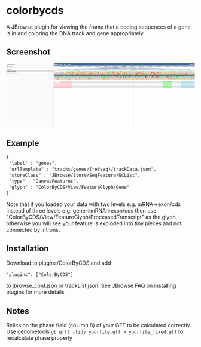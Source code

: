 # colorbycds

A JBrowse plugin for viewing the frame that a coding sequences of a gene is in and coloring the DNA track and gene appropriately

## Screenshot

![](img/1.png)


## Example

    {
     "label" : "genes",
     "urlTemplate" : "tracks/genes/{refseq}/trackData.json",
     "storeClass" : "JBrowse/Store/SeqFeature/NCList",
     "type" : "CanvasFeatures",
     "glyph" : "ColorByCDS/View/FeatureGlyph/Gene"
    }

Note that if you loaded your data with two levels e.g. mRNA->exon/cds instead of three levels e.g. gene->mRNA->exon/cds then use "ColorByCDS/View/FeatureGlyph/ProcessedTranscript" as the glyph, otherwise you will see your feature is exploded into tiny pieces and not connected by introns.

## Installation

Download to plugins/ColorByCDS and add

    "plugins": ["ColorByCDS"]

to jbrowse_conf.json or trackList.json. See JBrowse FAQ on installing plugins for more details


## Notes

Relies on the phase field (column 8) of your GFF to be calculated correctly. Use genometools `gt gff3 -tidy yourfile.gff > yourfile_fixed.gff` to recalculate phase properly


